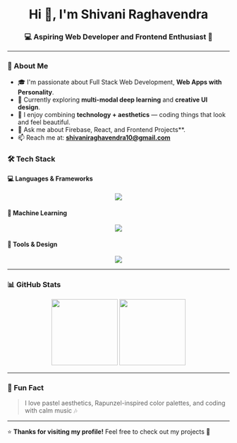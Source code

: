 <h1 align="center">Hi 👋, I'm Shivani Raghavendra</h1>
<h3 align="center">💻 Aspiring Web Developer and Frontend Enthusiast 🌸</h3>

---

### 🌷 About Me
- 🎓 I'm passionate about Full Stack Web Development, **Web Apps with Personality**.  
- 🌸 Currently exploring **multi-modal deep learning** and **creative UI design**.  
- 🌈 I enjoy combining **technology + aesthetics** — coding things that look and feel beautiful.  
- 💬 Ask me about Firebase, React, and Frontend Projects**.  
- 📫 Reach me at: **shivaniraghavendra10@gmail.com**


### 🛠️ Tech Stack

#### 💻 Languages & Frameworks
<p align="center">
  <img src="https://skillicons.dev/icons?i=python,cpp,html,css,js,react,firebase" />
</p>

#### 🧠 Machine Learning
<p align="center">
  <img src="https://skillicons.dev/icons?i=tensorflow,pytorch,opencv" />
</p>

#### 🎨 Tools & Design
<p align="center">
  <img src="https://skillicons.dev/icons?i=figma,canva,vscode,git,github" />
</p>

---

### 📊 GitHub Stats
<p align="center">
  <img src="https://github-readme-stats.vercel.app/api?username=YOUR_GITHUB_USERNAME&show_icons=true&theme=rose_pine" height="150"/>
  <img src="https://github-readme-stats.vercel.app/api/top-langs/?username=YOUR_GITHUB_USERNAME&layout=compact&theme=rose_pine" height="150"/>
</p>

---

### 🌸 Fun Fact
> I love pastel aesthetics, Rapunzel-inspired color palettes, and coding with calm music 🎶

---

⭐️ **Thanks for visiting my profile!** Feel free to check out my projects 🌼
